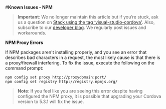<properties pageTitle="Known Issues - NPM"
  description="This is an article on bower tutorial"
  services=""
  documentationCenter=""
  authors="kirupa" />
  <tags ms.technology="cordova" s.product="Visual Studio 2015"
     ms.service="na"
     ms.devlang="javascript"
     ms.topic="article"
     ms.tgt_pltfrm="mobile-multiple"
     ms.workload="na"
     ms.date="09/10/2015"
     ms.author="kirupac"/>

#**Known Issues - NPM**

> **Important**: We no longer maintain this article but if you’re stuck, ask us a question on [Stack using the tag ‘visual-studio-cordova'](http://stackoverflow.com/questions/tagged/visual-studio-cordova). Also, subscribe to our [developer blog](http://microsoft.github.io/vstacoblog/). We regularly post issues and workarounds.

**NPM Proxy Errors**

If NPM packages aren't installing properly, and you see an error that describes bad characters in a request, the most likely cause is that there is a proxy/firewall interfering. To fix the issue, execute the following on the command prompt:

~~~~~~~~~~~~~
npm config set proxy http://proxydomain:port/
npm config set registry http://registry.npmjs.org/
~~~~~~~~~~~~~

> **Note**: If you feel like you are seeing this error despite having configured the NPM proxy, it is possible that upgrading your Cordova version to 5.3.1 will fix the issue.
